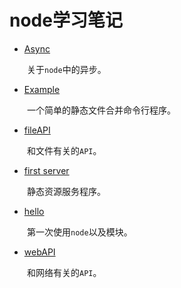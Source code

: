 # node学习笔记

- [Async](https://github.com/kongchenglc/learn-node/tree/master/Async)

&emsp;&emsp;关于`node`中的异步。  

- [Example](https://github.com/kongchenglc/learn-node/tree/master/Example)

&emsp;&emsp;一个简单的静态文件合并命令行程序。

- [fileAPI](https://github.com/kongchenglc/learn-node/tree/master/fileAPI)

&emsp;&emsp;和文件有关的`API`。  

- [first server](https://github.com/kongchenglc/learn-node/tree/master/first%20server)

&emsp;&emsp;静态资源服务程序。

- [hello](https://github.com/kongchenglc/learn-node/tree/master/hello)

&emsp;&emsp;第一次使用`node`以及模块。

- [webAPI](https://github.com/kongchenglc/learn-node/tree/master/webAPI)

&emsp;&emsp;和网络有关的`API`。
